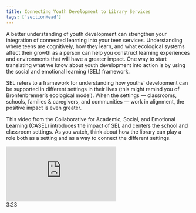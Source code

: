 ```yaml
---
title: Connecting Youth Development to Library Services
tags: ['sectionHead']
---
```


A better understanding of youth development can strengthen your integration of connected learning into your teen services. Understanding where teens are cognitively, how they learn, and what ecological systems affect their growth as a person can help you construct learning experiences and environments that will have a greater impact. One way to start translating what we know about youth development into action is by using the social and emotional learning (SEL) framework. 

SEL refers to a framework for understanding how youths’ development can be supported in different settings in their lives (this might remind you of Bronfenbrenner’s ecological model). When the settings — classrooms, schools, families & caregivers, and communities — work in alignment, the positive impact is even greater. 

This video from the Collaborative for Academic, Social, and Emotional Learning (CASEL) introduces the impact of SEL and centers the school and classroom settings. As you watch, think about how the library can play a role both as a setting and as a way to connect the different settings. 

<iframe src="https://www.youtube.com/embed/Y-XNp3h3h4A" frameborder="0" allow="autoplay; encrypted-media" allowfullscreen></iframe>
<div class="videotime" style="float:none;">3:23</div>